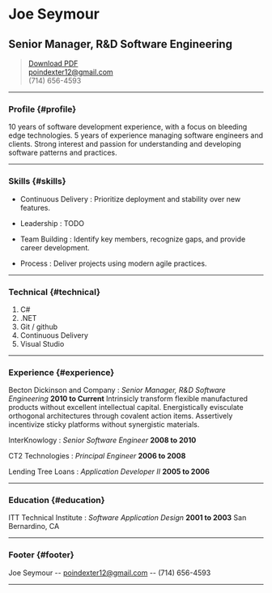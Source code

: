 # Joe Seymour
## Senior Manager, R&D Software Engineering

> [Download PDF](resume.pdf)  
> [poindexter12@gmail.com](poindexter12@gmail.com)  
> (714) 656-4593

------

### Profile {#profile}

10 years of software development experience, with a focus on bleeding edge technologies.  5 years of experience managing software engineers and clients.  Strong interest and passion for understanding and developing software patterns and practices.

------

### Skills {#skills}

* Continuous Delivery
  : Prioritize deployment and stability over new features.

* Leadership
  : TODO

* Team Building
  : Identify key members, recognize gaps, and provide career development.

* Process
  : Deliver projects using modern agile practices.

------

### Technical {#technical}

1. C#
2. .NET
3. Git / github
4. Continuous Delivery
5. Visual Studio

------

### Experience {#experience}

Becton Dickinson and Company
: *Senior Manager, R&D Software Engineering*
  __2010 to Current__
  Intrinsicly transform flexible manufactured products without excellent intellectual capital. Energistically evisculate orthogonal architectures through covalent action items. Assertively incentivize sticky platforms without synergistic materials.

InterKnowlogy
: *Senior Software Engineer*
  __2008 to 2010__

CT2 Technologies
: *Principal Engineer*
  __2006 to 2008__

Lending Tree Loans
: *Application Developer II*
  __2005 to 2006__

------

### Education {#education}

ITT Technical Institute
: *Software Application Design*
  __2001 to 2003__
  San Bernardino, CA

------

### Footer {#footer}

Joe Seymour -- [poindexter12@gmail.com](poindexter12@gmail.com) -- (714) 656-4593

------
